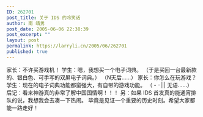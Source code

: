 ```yaml
---
ID: 262701
post_title: 关于 IDS 的冷笑话
author: 南 靖男
post_date: 2005-06-06 22:38:39
post_excerpt: ""
layout: post
permalink: https://larryli.cn/2005/06/262701
published: true
---
```

家长：不许买游戏机！
学生：嗯，我想买一个电子词典。
（于是买回一台最新款的、银白色、可手写的双屏电子词典。）
（N天后……）
家长：你怎么在玩游戏？
学生：现在的电子词典功能都蛮强大，有自带的游戏功能。
（ - -||| 无语……）
后记：看来神游真的非常了解中国国情啊！！！
另：如果 IDS 首发真的能通宵排队的说，我想我会去凑一下热闹。
毕竟是见证一个重要的历史时刻。希望大家都能一路走好！